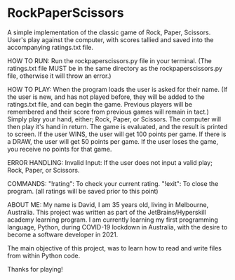 # RockPaperScissors
A simple implementation of the classic game of Rock, Paper, Scissors. User's play against the computer, with scores tallied and saved into the accompanying ratings.txt file.

HOW TO RUN:
Run the rockpaperscissors.py file in your terminal.
(The ratings.txt file MUST be in the same directory as the rockpaperscissors.py file, otherwise it will throw an error.)

HOW TO PLAY:
When the program loads the user is asked for their name. (If the user is new, and has not played before, they will be added to the ratings.txt file, and can begin the game. Previous players will be remembered and their score from previous games will remain in tact.)
Simply play your hand, either; Rock, Paper, or Scissors.
The computer will then play it's hand in return.
The game is evaluated, and the result is printed to screen. 
If the user WINS, the user will get 100 points per game.
If there is a DRAW, the user will get 50 points per game.
If the user loses the game, you receive no points for that game.

ERROR HANDLING:
Invalid Input: If the user does not input a valid play; Rock, Paper, or Scissors.

COMMANDS:
"!rating": To check your current rating.
"!exit": To close the program. (all ratings will be saved prior to this point)

ABOUT ME:
My name is David, I am 35 years old, living in Melbourne, Australia. This project was written as part of the JetBrains/Hyperskill academy learning program. I am currently learning my first programming language, Python, during COVID-19 lockdown in Australia, with the desire to become a software developer in 2021. 

The main objective of this project, was to learn how to read and write files from within Python code.

Thanks for playing!
